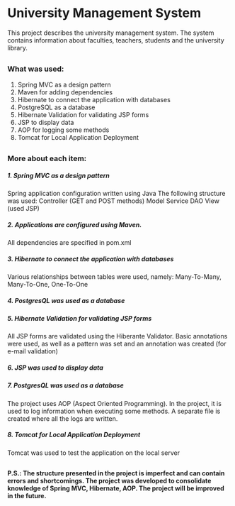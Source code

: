 # University Management System
This project describes the university management system. 
The system contains information about faculties, teachers, students and the university library.

##

### What was used:
1. Spring MVC as a design pattern
2. Maven for adding dependencies
3. Hibernate to connect the application with databases
4. PostgreSQL as a database
5. Hibernate Validation for validating JSP forms
6. JSP to display data
7. AOP for logging some methods
8. Tomcat for Local Application Deployment

##

### More about each item:

##### 1. Spring MVC as a design pattern
Spring application configuration written using Java
The following structure was used:
Controller (GET and POST methods)
Model
Service
DAO
View (used JSP)

##### 2. Applications are configured using Maven.
All dependencies are specified in pom.xml

##### 3. Hibernate to connect the application with databases
Various relationships between tables were used, namely: Many-To-Many, Many-To-One, One-To-One

##### 4. PostgresQL was used as a database

##### 5. Hibernate Validation for validating JSP forms
All JSP forms are validated using the Hiberante Validator.
Basic annotations were used, as well as a pattern was set and an annotation was created (for e-mail validation)

##### 6. JSP was used to display data

##### 7. PostgresQL was used as a database
The project uses AOP (Aspect Oriented Programming). 
In the project, it is used to log information when executing some methods. 
A separate file is created where all the logs are written.

##### 8. Tomcat for Local Application Deployment
Tomcat was used to test the application on the local server


##
##
##

**P.S.: The structure presented in the project is imperfect and can contain errors and shortcomings. 
The project was developed to consolidate knowledge of Spring MVC, Hibernate, AOP. 
The project will be improved in the future.**
